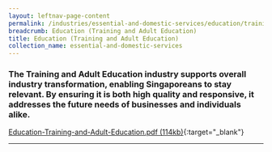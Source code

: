 ```yaml
---
layout: leftnav-page-content
permalink: /industries/essential-and-domestic-services/education/training-and-adult-education/
breadcrumb: Education (Training and Adult Education)
title: Education (Training and Adult Education)
collection_name: essential-and-domestic-services
---
```


### The Training and Adult Education industry supports overall industry transformation, enabling Singaporeans to stay relevant. By ensuring it is both high quality and responsive, it addresses the future needs of businesses and individuals alike.

[Education-Training-and-Adult-Education.pdf (114kb)](/images/PDF/Domestic-Services/Education-Training-and-Adult-Education.pdf){:target="_blank"}

---
